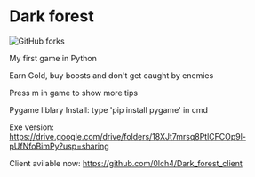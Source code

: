 # Dark forest
![GitHub forks](https://img.shields.io/badge/Version-1.4-red)

My first game in Python

Earn Gold, buy boosts and don't get caught by enemies

Press m in game to show more tips

Pygame liblary
Install: type 'pip install pygame' in cmd

Exe version: https://drive.google.com/drive/folders/18XJt7mrsq8PtlCFCOp9l-pUfNfoBimPy?usp=sharing

Client avilable now: https://github.com/0lch4/Dark_forest_client
